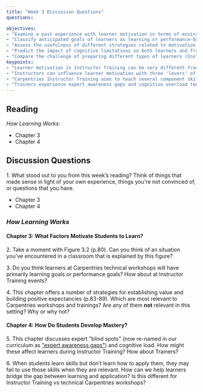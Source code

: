 ```yaml
---
title: "Week 3 Discussion Questions"
questions:

objectives:
- "Examine a past experience with learner motivation in terms of environment, efficacy, and value."
- "Classify anticipated goals of learners as learning or performance-based."
- "Assess the usefulness of different strategies related to motivation in Carpentries workshops and trainings."
- "Predict the impact of cognitive limitations on both learners and Trainers in Instructor Training."
- "Compare the challenge of preparing different types of learners (Instructor trainees vs. technical) to transfer skills to usable contexts."
keypoints:
- "Learner motivation in Instructor Training can be very different from the motivation we see in technical workshops."
- "Instructors can influence learner motivation with three 'levers' of value, expected efficacy, and a supportive environment."
- "Carpentries Instructor Training aims to teach several component skills of teaching. However, this does not guarantee that all skills will be actively used. Trainers can prepare trainees to bridge this gap by explicitly discussing application as well as supporting practice and feedback."
- "Trainers experience expert awareness gaps and cognitive overload too!"
---
```


## Reading
*How Learning Works*: 
- Chapter 3
- Chapter 4

## Discussion Questions
1\. What stood out to you from this week’s reading? Think of things that made sense in light of your own experience, things you're not convinced of, or questions that you have.
* Chapter 3
* Chapter 4

### _How Learning Works_
#### Chapter 3: What Factors Motivate Students to Learn?

2\. Take a moment with Figure 3.2 (p.80). Can you think of an situation you've encountered in a classroom that is explained 
by this figure?

3\. Do you think learners at Carpentries technical workshops will have primarily learning goals or performance goals? How about at Instructor Training events?

4\. This chapter offers a number of strategies for establishing value and building positive expectancies (p.83-89). Which are most relevant to Carpentries workshops and trainings? Are any of them **not** relevant in this setting? Why or why not?

#### Chapter 4: How Do Students Develop Mastery?
5\. This chapter discusses expert "blind spots" (now re-named in our curriculum as ["expert awareness gaps"](https://carpentries.github.io/instructor-training/04-expertise/index.html#expert-awareness-gap)) and cognitive load. 
How might these affect learners during Instructor Training? How about Trainers?

6\. When students learn skills but don’t learn how to apply them, they may fail to use those skills when they are relevant. 
How can we help learners bridge the gap between learning and application? Is this different for Instructor Training vs technical Carpentries workshops?


